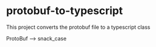 # protobuf-to-typescript

This project converts the protobuf file to a typescript class

ProtoBuf --> snack_case
